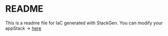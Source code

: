 # README
This is a readme file for IaC generated with StackGen.
You can modify your appStack -> [here](http://main.dev.stackgen.com/appstacks/f30a3f7d-b537-4cc8-b977-41302da87785)

